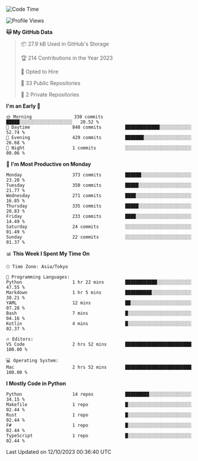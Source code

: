 <!--START_SECTION:waka-->
![Code Time](http://img.shields.io/badge/Code%20Time-719%20hrs-blue)

![Profile Views](http://img.shields.io/badge/Profile%20Views-1-blue)

**🐱 My GitHub Data** 

> 📦 27.9 kB Used in GitHub's Storage 
 > 
> 🏆 214 Contributions in the Year 2023
 > 
> 💼 Opted to Hire
 > 
> 📜 33 Public Repositories 
 > 
> 🔑 2 Private Repositories 
 > 
**I'm an Early 🐤** 

```text
🌞 Morning                330 commits         █████░░░░░░░░░░░░░░░░░░░░   20.52 % 
🌆 Daytime                848 commits         █████████████░░░░░░░░░░░░   52.74 % 
🌃 Evening                429 commits         ███████░░░░░░░░░░░░░░░░░░   26.68 % 
🌙 Night                  1 commits           ░░░░░░░░░░░░░░░░░░░░░░░░░   00.06 % 
```
📅 **I'm Most Productive on Monday** 

```text
Monday                   373 commits         ██████░░░░░░░░░░░░░░░░░░░   23.20 % 
Tuesday                  350 commits         █████░░░░░░░░░░░░░░░░░░░░   21.77 % 
Wednesday                271 commits         ████░░░░░░░░░░░░░░░░░░░░░   16.85 % 
Thursday                 335 commits         █████░░░░░░░░░░░░░░░░░░░░   20.83 % 
Friday                   233 commits         ████░░░░░░░░░░░░░░░░░░░░░   14.49 % 
Saturday                 24 commits          ░░░░░░░░░░░░░░░░░░░░░░░░░   01.49 % 
Sunday                   22 commits          ░░░░░░░░░░░░░░░░░░░░░░░░░   01.37 % 
```


📊 **This Week I Spent My Time On** 

```text
🕑︎ Time Zone: Asia/Tokyo

💬 Programming Languages: 
Python                   1 hr 22 mins        ████████████░░░░░░░░░░░░░   47.55 % 
Markdown                 1 hr 5 mins         ██████████░░░░░░░░░░░░░░░   38.21 % 
YAML                     12 mins             ██░░░░░░░░░░░░░░░░░░░░░░░   07.28 % 
Bash                     7 mins              █░░░░░░░░░░░░░░░░░░░░░░░░   04.16 % 
Kotlin                   4 mins              █░░░░░░░░░░░░░░░░░░░░░░░░   02.37 % 

🔥 Editors: 
VS Code                  2 hrs 52 mins       █████████████████████████   100.00 % 

💻 Operating System: 
Mac                      2 hrs 52 mins       █████████████████████████   100.00 % 
```

**I Mostly Code in Python** 

```text
Python                   14 repos            █████████░░░░░░░░░░░░░░░░   34.15 % 
Makefile                 1 repo              █░░░░░░░░░░░░░░░░░░░░░░░░   02.44 % 
Rust                     1 repo              █░░░░░░░░░░░░░░░░░░░░░░░░   02.44 % 
F#                       1 repo              █░░░░░░░░░░░░░░░░░░░░░░░░   02.44 % 
TypeScript               1 repo              █░░░░░░░░░░░░░░░░░░░░░░░░   02.44 % 
```




 Last Updated on 12/10/2023 00:36:40 UTC
<!--END_SECTION:waka-->

